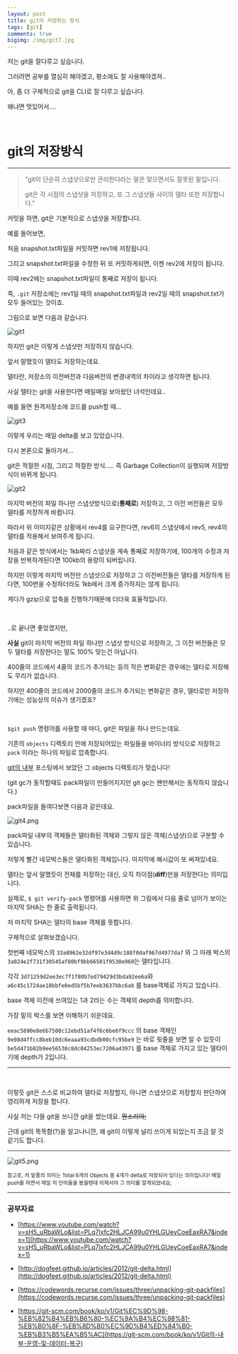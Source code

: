 ```yaml
---
layout: post
title: git이 저장하는 방식
tags: [git]
comments: true
bigimg: /img/git7.jpg
---
```


저는 git을 잘다루고 싶습니다.

그러려면 공부를 열심히 해야겠고, 평소에도 잘 사용해야겠져..

아, 좀 더 구체적으로 git을 CLI로 잘 다루고 싶습니다.

왜냐면 멋있어서....

<br />

# git의 저장방식

---

> "git이 단순히 스냅샷으로만 관리한다라는 말은 맞으면서도 잘못된 말입니다.
>
> git은 각 시점의 스냅샷을 저장하고, 또 그 스냅샷들 사이의 델타 또한 저장합니다."

  

커밋을 하면, git은 기본적으로 스냅샷을 저장합니다.

예를 들어보면,

처음 snapshot.txt파일을 커밋하면 rev1에 저장됩니다.

그리고 snapshot.txt파일을 수정한 뒤 또 커밋하게되면, 이젠 rev2에 저장이 됩니다.

이때 rev2에는 snapshot.txt파일이 통째로 저장이 됩니다.

즉, `.git` 저장소에는 rev1일 때의 snapshot.txt파일과 rev2일 때의 snapshot.txt가 모두 들어있는 것이죠.

그림으로 보면 다음과 같습니다.

![git1](../img/git1.png)



하지만 git은 이렇게 스냅샷만 저장하지 않습니다.

앞서 말했듯이 델타도 저장하는데요.

델타란, 저장소의 이전버전과 다음버전의 변경내역의 차이라고 생각하면 됩니다.

사실 델타는 git을 사용한다면 매일매일 보아왔던 녀석인데요.. 

예를 들면 원격저장소에 코드를 push할 때… 

![git3](../img/git3.png)

이렇게 우리는 매일 delta를 보고 있었습니다.

다시 본론으로 돌아가서...

git은 적절한 시점, 그리고 적절한 방식..... 즉 Garbage Collection이 실행되며 저장방식이 바뀌게 됩니다.

![git2](../img/git2.png)



마지막 버전의 파일 하나만 스냅샷방식으로(**통째로**) 저장하고, 그 이전 버전들은 모두 델타를 저장하게 바뀝니다.

따라서 위 이미지같은 상황에서 rev4를 요구한다면, rev6의 스냅샷에서 rev5, rev4의 델타를 적용해서 보여주게 됩니다.



처음과 같은 방식에서는 1kb짜리 스냅샷을 계속 통째로 저장하기에, 100개의 수정과 저장을 반복하게된다면 100kb의 용량이 되버립니다.

하지만 이렇게 마지막 버전만 스냅샷으로 저장하고 그 이전버전들은 델타를 저장하게 된다면, 100번을 수정하더라도 1kb에서 크게 증가하지는 않게 됩니다.

게다가 gzip으로 압축을 진행하기때문에 더더욱 효율적입니다.

<br />

..로 끝나면 좋았겠지만,

**사실** git이 마지막 버전의 파일 하나만 스냅샷 방식으로 저장하고, 그 이전 버전들은 모두 델타를 저장한다는 말도 100% 맞는건 아닙니다.

400줄의 코드에서 4줄의 코드가 추가되는 등의 작은 변화같은 경우에는 델타로 저장해도 무리가 없습니다.

하지만 400줄의 코드에서 2000줄의 코드가 추가되는 변화같은 경우, 델타로만 저장하기에는 성능상의 이슈가 생기겠죠?

<br />

`$git push` 명령어를 사용할 때 마다, git은 파일을 하나 만드는데요.

기존의 `objects` 디렉토리 안에 저장되어있는 파일들을 바이너리 방식으로 저장하고 `pack` 이라는 하나의 파일로 압축합니다.

[git의 내부]([https://junwoo45.github.io/2019-07-07-git%EC%9D%98%EB%82%B4%EB%B6%80/](https://junwoo45.github.io/2019-07-07-git의내부/)) 포스팅에서 보았던 그 objects 디렉토리가 맞습니다!

(git gc가 동작할때도 pack파일이 만들어지지만 git gc는 왠만해서는 동작하지 않습니다.)

pack파일을 들여다보면 다음과 같은데요.

![git4.png](../img/git4.png)

pack파일 내부의 객체들은 델타화된 객체와 그렇지 않은 객체(스냅샷)으로 구분할 수 있습니다.

저렇게 빨간 네모박스들은 델타화된 객체입니다. 마지막에 해시값이 또 써져있네요.

델타는 앞서 말했듯이 전체를 저장하는 대신, 오직 차이점(**diff**)만을 저장한다는 의미입니다.

실제로, `$ git verify-pack` 명령어를 사용하면 위 그림에서 다음 줄로 넘어가 보이는 마지막 SHA는 한 줄로 출력됩니다.

저 마지막 SHA는 델타의 base 객체를 뜻합니다.



구체적으로 살펴보겠습니다.

첫번째 네모박스의 `33a8962e32df97e3d4d9c188f0daf967d4977da7` 와 그 아래 박스의 `3a024e2f731f30545af80bf9bb66501f9530e960`는 델타입니다.

각각 `3d71259d2ee3ec7f1f80b7ed79429d3bda92ee6a`와 `a6c45c1724ae18bbfe0ed5bf5b7eeb3637bbc6ab` 를 base객체로 가지고 있습니다.

base 객체 이전에 쓰여있는 1과 2라는 수는 객체의 depth를 의미합니다.

가장 밑의 박스를 보면 이해하기 쉬운데요.

`eeac5890e8e6b7500c12ebd51af4f6c6be6f9ccc` 의 base 객체인 `9e08d4ffcc8beb10dc6eaaa93cdbdb00cfc95be9` 는 바로 윗줄을 보면 알 수 있듯이  `be5d471b02b9ee56538c8dc04253ec7206a43971` 를 base 객체로 가지고 있는 델타이기에 depth가 2입니다.

---
<br />

이렇듯 git은 스스로 비교하여 델타로 저장할지, 아니면 스냅샷으로 저장할지 판단하여 영리하게 저장을 합니다.

사실 저는 다들 git을 쓰니깐 git을 썼는데요. ~~뭔소리야;~~

근데 git의 똑똑함(?)을 알고나니깐, 왜 git이 이렇게 널리 쓰이게 되었는지 조금 알 것 같기도 합니다.



---

![git5.png](../img/git5.png)

<small>참고로, 저 밑줄의 의미는 Total 6개의 Objects 중 4개가 delta로 저장되어 있다는 의미입니다! 매일 push를 하면서 매일 저 단어들을 봤을텐데 이제서야 그 의미를 알게되었네요;</small>

---



### 공부자료

- [https://www.youtube.com/watch?v=sH5_uRbaWLo&list=PLq7lxfc2HLJCA99u0YHLGUeyCoeEaxRA7&index=1](https://www.youtube.com/watch?v=sH5_uRbaWLo&list=PLq7lxfc2HLJCA99u0YHLGUeyCoeEaxRA7&index=1)

- [http://dogfeet.github.io/articles/2012/git-delta.html](http://dogfeet.github.io/articles/2012/git-delta.html)
- [https://codewords.recurse.com/issues/three/unpacking-git-packfiles](https://codewords.recurse.com/issues/three/unpacking-git-packfiles)
- [https://git-scm.com/book/ko/v1/Git%EC%9D%98-%EB%82%B4%EB%B6%80-%EC%9A%B4%EC%98%81-%EB%B0%8F-%EB%8D%B0%EC%9D%B4%ED%84%B0-%EB%B3%B5%EA%B5%AC](https://git-scm.com/book/ko/v1/Git의-내부-운영-및-데이터-복구)



